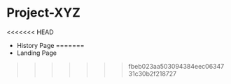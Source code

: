 # Project-XYZ

<<<<<<< HEAD
- History Page
=======
- Landing Page
>>>>>>> fbeb023aa503094384eec0634731c30b2f218727
